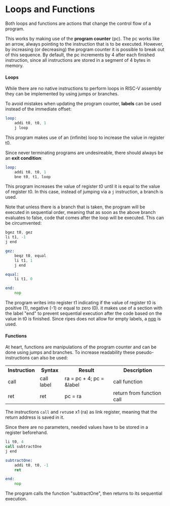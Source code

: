 # Loops and Functions

Both loops and functions are actions that change the control flow of a program.


This works by making use of the **program counter** (pc). The pc works like an arrow, always pointing to the instruction that is to be executed. However, by increasing (or decreasing) the program counter it is possible to break out of this sequence. 
By default, the pc increments by 4 after each finished instruction, since all instructions are stored in a segment of 4 bytes in memory. 

#### Loops

While there are no native instructions to perform loops in RISC-V assembly they can be implemented by using jumps or branches.

To avoid mistakes when updating the program counter, **labels** can be used instead of the immediate offset:

```asm
loop:
    addi t0, t0, 1
    j loop
```
This program makes use of an (infinite) loop to increase the value in register t0.

Since never terminating programs are undesireable, there should always be an **exit condition**:

```asm
loop: 
    addi t0, t0, 1
    bne t0, t1, loop
```

This program increases the value of register t0 until it is equal to the value of register t0. In this case, instead of jumping via a `j` instruction, a branch is used.

Note that unless there is a branch that is taken, the program will be executed in sequential order, meaning that as soon as the above branch evaluates to false, code that comes after the loop will be executed. This can be circumvented:

```asm
bgez t0, gez
li t1, -1
j end

gez:
    beqz t0, equal
    li t1, 1
    j end

equal:
    li t1, 0

end:
    nop

```

The program writes into register t1 indicating if the value of register t0 is positive (1), negative (-1) or equal to zero (0). it makes use of a section with the label "end" to prevent sequential execution after the code based on the value in t0 is finished. Since ripes does not allow for empty labels, a [nop](arithmetic.md) is used.

#### Functions

At heart, functions are manipulations of the program counter and can be done using jumps and branches. To increase readability these pseudo-instructions can also be used:

<table>
  <tr>
    <th>Instruction</th>
    <th>Syntax</th>
    <th>Result</th>
    <th>Description</th>
  </tr>
  <tr>
    <td>call</td>
    <td>call label</td>
    <td>ra = pc + 4; pc = &label</td>
    <td>call function</td>
  </tr>
  <tr>
    <td>ret</td>
    <td>ret</td>
    <td>pc = ra</td>
    <td>return from function call</td>
 </tr>
</table>

The instructions `call` and `ret`use x1 (ra) as link register, meaning that the return address is saved in it.

Since there are no parameters, needed values have to be stored in a register beforehand.

```asm
li t0, 4
call subtractOne
j end

subtractOne:
    addi t0, t0, -1
    ret

end:
    nop
```

The program calls the function "subtractOne", then returns to its sequential execution.